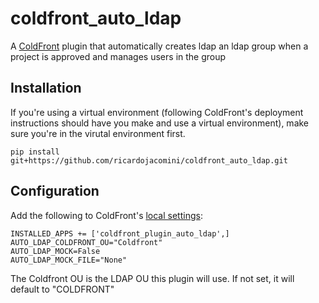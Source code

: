 # coldfront_auto_ldap
A [ColdFront](https://coldfront.readthedocs.io/en/latest/) plugin that automatically creates ldap an ldap group when a project is approved and manages users in the group
## Installation
If you're using a virtual environment (following ColdFront's deployment instructions should have you make and use a virtual environment), make sure you're in the virutal environment first.
```
pip install git+https://github.com/ricardojacomini/coldfront_auto_ldap.git
```
## Configuration
Add the following to ColdFront's [local settings](https://coldfront.readthedocs.io/en/latest/config/#configuration-files):
```
INSTALLED_APPS += ['coldfront_plugin_auto_ldap',]
AUTO_LDAP_COLDFRONT_OU="Coldfront"
AUTO_LDAP_MOCK=False
AUTO_LDAP_MOCK_FILE="None"
```
The Coldfront OU is the LDAP OU this plugin will use. If not set, it will default to "COLDFRONT"
